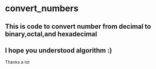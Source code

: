 # convert_numbers
This is code to convert number from decimal to binary,octal,and hexadecimal
---------------------------------------
I hope you understood algorithm :)
---------------------------------------
Thanks a lot
